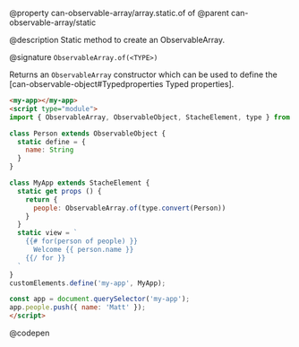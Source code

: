 @property can-observable-array/array.static.of of
@parent can-observable-array/static

@description Static method to create an ObservableArray.

@signature `ObservableArray.of(<TYPE>)`

  Returns an `ObservableArray` constructor which can be used to define the [can-observable-object#Typedproperties Typed properties].

  ```html
  <my-app></my-app>
  <script type="module">
  import { ObservableArray, ObservableObject, StacheElement, type } from "//unpkg.com/can@5/everything.mjs";

  class Person extends ObservableObject {
    static define = {
      name: String
    }
  }

  class MyApp extends StacheElement {
    static get props () {
      return {
        people: ObservableArray.of(type.convert(Person))
      }
    }
    static view = `
      {{# for(person of people) }}
        Welcome {{ person.name }}
      {{/ for }}
    `
  }
  customElements.define('my-app', MyApp);

  const app = document.querySelector('my-app');
  app.people.push({ name: 'Matt' });
  </script>
  ```
  @codepen
